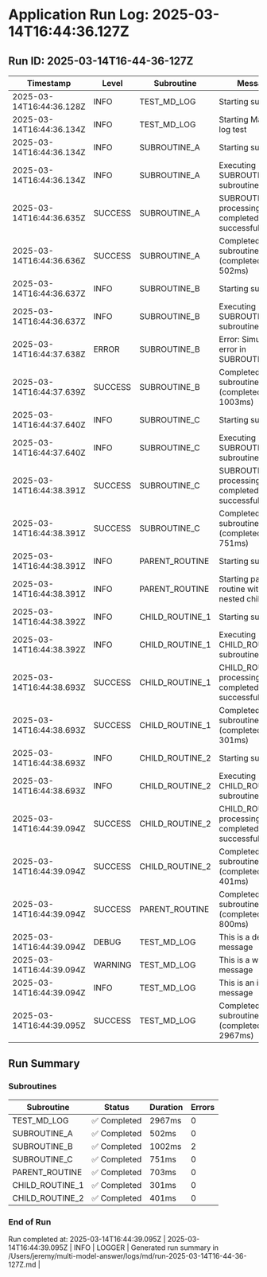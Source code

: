 # Application Run Log: 2025-03-14T16:44:36.127Z

## Run ID: 2025-03-14T16-44-36-127Z

| Timestamp | Level | Subroutine | Message |
| --- | --- | --- | --- |
| 2025-03-14T16:44:36.128Z | INFO | TEST_MD_LOG | Starting subroutine |
| 2025-03-14T16:44:36.134Z | INFO | TEST_MD_LOG | Starting Markdown log test |
| 2025-03-14T16:44:36.134Z | INFO | SUBROUTINE_A | Starting subroutine |
| 2025-03-14T16:44:36.134Z | INFO | SUBROUTINE_A | Executing SUBROUTINE_A subroutine |
| 2025-03-14T16:44:36.635Z | SUCCESS | SUBROUTINE_A | SUBROUTINE_A processing completed successfully |
| 2025-03-14T16:44:36.636Z | SUCCESS | SUBROUTINE_A | Completed subroutine (completed in 502ms) |
| 2025-03-14T16:44:36.637Z | INFO | SUBROUTINE_B | Starting subroutine |
| 2025-03-14T16:44:36.637Z | INFO | SUBROUTINE_B | Executing SUBROUTINE_B subroutine |
| 2025-03-14T16:44:37.638Z | ERROR | SUBROUTINE_B | Error: Simulated error in SUBROUTINE_B |
| 2025-03-14T16:44:37.639Z | SUCCESS | SUBROUTINE_B | Completed subroutine (completed in 1003ms) |
| 2025-03-14T16:44:37.640Z | INFO | SUBROUTINE_C | Starting subroutine |
| 2025-03-14T16:44:37.640Z | INFO | SUBROUTINE_C | Executing SUBROUTINE_C subroutine |
| 2025-03-14T16:44:38.391Z | SUCCESS | SUBROUTINE_C | SUBROUTINE_C processing completed successfully |
| 2025-03-14T16:44:38.391Z | SUCCESS | SUBROUTINE_C | Completed subroutine (completed in 751ms) |
| 2025-03-14T16:44:38.391Z | INFO | PARENT_ROUTINE | Starting subroutine |
| 2025-03-14T16:44:38.391Z | INFO | PARENT_ROUTINE | Starting parent routine with nested children |
| 2025-03-14T16:44:38.392Z | INFO | CHILD_ROUTINE_1 | Starting subroutine |
| 2025-03-14T16:44:38.392Z | INFO | CHILD_ROUTINE_1 | Executing CHILD_ROUTINE_1 subroutine |
| 2025-03-14T16:44:38.693Z | SUCCESS | CHILD_ROUTINE_1 | CHILD_ROUTINE_1 processing completed successfully |
| 2025-03-14T16:44:38.693Z | SUCCESS | CHILD_ROUTINE_1 | Completed subroutine (completed in 301ms) |
| 2025-03-14T16:44:38.693Z | INFO | CHILD_ROUTINE_2 | Starting subroutine |
| 2025-03-14T16:44:38.693Z | INFO | CHILD_ROUTINE_2 | Executing CHILD_ROUTINE_2 subroutine |
| 2025-03-14T16:44:39.094Z | SUCCESS | CHILD_ROUTINE_2 | CHILD_ROUTINE_2 processing completed successfully |
| 2025-03-14T16:44:39.094Z | SUCCESS | CHILD_ROUTINE_2 | Completed subroutine (completed in 401ms) |
| 2025-03-14T16:44:39.094Z | SUCCESS | PARENT_ROUTINE | Completed subroutine (completed in 800ms) |
| 2025-03-14T16:44:39.094Z | DEBUG | TEST_MD_LOG | This is a debug message |
| 2025-03-14T16:44:39.094Z | WARNING | TEST_MD_LOG | This is a warning message |
| 2025-03-14T16:44:39.094Z | INFO | TEST_MD_LOG | This is an info message |
| 2025-03-14T16:44:39.095Z | SUCCESS | TEST_MD_LOG | Completed subroutine (completed in 2967ms) |

## Run Summary

### Subroutines

| Subroutine | Status | Duration | Errors |
| --- | --- | --- | --- |
| TEST_MD_LOG | ✅ Completed | 2967ms | 0 |
| SUBROUTINE_A | ✅ Completed | 502ms | 0 |
| SUBROUTINE_B | ✅ Completed | 1002ms | 2 |
| SUBROUTINE_C | ✅ Completed | 751ms | 0 |
| PARENT_ROUTINE | ✅ Completed | 703ms | 0 |
| CHILD_ROUTINE_1 | ✅ Completed | 301ms | 0 |
| CHILD_ROUTINE_2 | ✅ Completed | 401ms | 0 |

### End of Run

Run completed at: 2025-03-14T16:44:39.095Z
| 2025-03-14T16:44:39.095Z | INFO | LOGGER | Generated run summary in /Users/jeremy/multi-model-answer/logs/md/run-2025-03-14T16-44-36-127Z.md |
